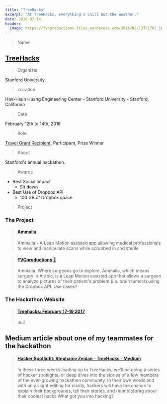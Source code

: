 ```yaml
---
title: "TreeHacks"
excerpt: "At TreeHacks, everything's chill but the weather."
date: 2016-02-14
header:
  image: https://fvcproductions.files.wordpress.com/2016/02/12771707_1076383859078958_1519560316826557331_o.jpg
---
```


> Name

## <a title="TreeHacks" href="https://treehacks.com/" target="_blank" rel="noopener">TreeHacks</a>

> Organizer

Stanford University

> Location

Han-Hsun Huang Engineering Center - Stanford University - Stanford, California

> Date

February 12th to 14th, 2016

> Role

[Travel Grant Recipient](https://medium.com), Participant, Prize Winner

> About

Stanford's annual hackathon.

> Awards

- Best Social Impact
  - Sit down
- Best Use of Dropbox API
  - 100 GB of Dropbox space

> Project

### The Project

<blockquote class="embedly-card"><h4><a href="https://devpost.com/software/ammalia">Ammalia</a></h4><p>Ammalia - A Leap Motion assisted app allowing medical professionals to view and manipulate scans while scrubbed in and sterile</p></blockquote>

<blockquote class="embedly-card"><h4><a href="https://fvcproductions.com/portfolio/ammalia/">FVCproductions 🍓</a></h4><p>Ammalia. Where surgeons go to explore. Ammalia, which means surgery in Arabic, is a Leap Motion assisted app that allows a surgeon to analyze pictures of their patient's problem (i.e. brain tumors) using the Dropbox API. Use cases?</p></blockquote>

### The Hackathon Website

<blockquote class="embedly-card"><h4><a href="https://treehacks.com/">Treehacks: February 17-19 2017</a></h4><p>null</p></blockquote>

## Medium article about one of my teammates for the hackathon

<blockquote class="embedly-card"><h4><a href="https://medium.com/@hackwithtrees/hacker-spotlight-stephane-zeidan-52a4c90375e8">Hacker Spotlight: Stephanie Zeidan - TreeHacks - Medium</a></h4><p>In these three weeks leading up to TreeHacks, we'll be doing a series of hacker spotlights, or deep dives into the stories of a few members of the ever-growing hackathon community. In their own words and with only slight editing for clarity, hackers will have the chance to explain their backgrounds, tell their stories, and (humble)brag about their coolest hacks What got you into hacking?</p></blockquote>
